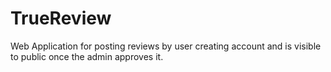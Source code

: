 # TrueReview
Web Application for posting reviews by user creating account and is visible to public once the admin approves it.
